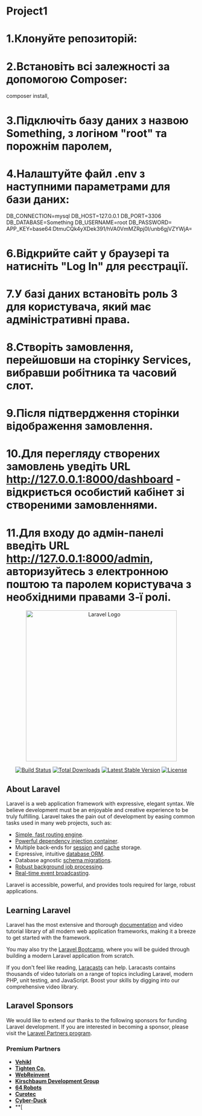 # Project1
# 1.Клонуйте репозиторій:
# 2.Встановіть всі залежності за допомогою Composer:
composer install,
# 3.Підключіть базу даних з назвою Something, з логіном "root" та порожнім паролем,
# 4.Налаштуйте файл .env з наступними параметрами для бази даних:
DB_CONNECTION=mysql
DB_HOST=127.0.0.1
DB_PORT=3306
DB_DATABASE=Something
DB_USERNAME=root
DB_PASSWORD=
APP_KEY=base64:DtmuCQk4yXDek391/hVA0VmMZRpj0I/unb6gjVZYWjA=
# 6.Відкрийте сайт у браузері та натисніть "Log In" для реєстрації.
# 7.У базі даних встановіть роль 3 для користувача, який має адміністративні права.
# 8.Створіть замовлення, перейшовши на сторінку Services, вибравши робітника та часовий слот.
# 9.Після підтвердження сторінки відображення замовлення.
# 10.Для перегляду створених замовлень уведіть URL http://127.0.0.1:8000/dashboard - відкриється особистий кабінет зі створеними замовленнями.
# 11.Для входу до адмін-панелі введіть URL http://127.0.0.1:8000/admin, авторизуйтесь з електронною поштою та паролем користувача з необхідними правами 3-ї ролі.


<p align="center"><a href="https://laravel.com" target="_blank"><img src="https://raw.githubusercontent.com/laravel/art/master/logo-lockup/5%20SVG/2%20CMYK/1%20Full%20Color/laravel-logolockup-cmyk-red.svg" width="400" alt="Laravel Logo"></a></p>

<p align="center">
<a href="https://github.com/laravel/framework/actions"><img src="https://github.com/laravel/framework/workflows/tests/badge.svg" alt="Build Status"></a>
<a href="https://packagist.org/packages/laravel/framework"><img src="https://img.shields.io/packagist/dt/laravel/framework" alt="Total Downloads"></a>
<a href="https://packagist.org/packages/laravel/framework"><img src="https://img.shields.io/packagist/v/laravel/framework" alt="Latest Stable Version"></a>
<a href="https://packagist.org/packages/laravel/framework"><img src="https://img.shields.io/packagist/l/laravel/framework" alt="License"></a>
</p>

## About Laravel

Laravel is a web application framework with expressive, elegant syntax. We believe development must be an enjoyable and creative experience to be truly fulfilling. Laravel takes the pain out of development by easing common tasks used in many web projects, such as:

- [Simple, fast routing engine](https://laravel.com/docs/routing).
- [Powerful dependency injection container](https://laravel.com/docs/container).
- Multiple back-ends for [session](https://laravel.com/docs/session) and [cache](https://laravel.com/docs/cache) storage.
- Expressive, intuitive [database ORM](https://laravel.com/docs/eloquent).
- Database agnostic [schema migrations](https://laravel.com/docs/migrations).
- [Robust background job processing](https://laravel.com/docs/queues).
- [Real-time event broadcasting](https://laravel.com/docs/broadcasting).

Laravel is accessible, powerful, and provides tools required for large, robust applications.

## Learning Laravel

Laravel has the most extensive and thorough [documentation](https://laravel.com/docs) and video tutorial library of all modern web application frameworks, making it a breeze to get started with the framework.

You may also try the [Laravel Bootcamp](https://bootcamp.laravel.com), where you will be guided through building a modern Laravel application from scratch.

If you don't feel like reading, [Laracasts](https://laracasts.com) can help. Laracasts contains thousands of video tutorials on a range of topics including Laravel, modern PHP, unit testing, and JavaScript. Boost your skills by digging into our comprehensive video library.

## Laravel Sponsors

We would like to extend our thanks to the following sponsors for funding Laravel development. If you are interested in becoming a sponsor, please visit the [Laravel Partners program](https://partners.laravel.com).

### Premium Partners

- **[Vehikl](https://vehikl.com/)**
- **[Tighten Co.](https://tighten.co)**
- **[WebReinvent](https://webreinvent.com/)**
- **[Kirschbaum Development Group](https://kirschbaumdevelopment.com)**
- **[64 Robots](https://64robots.com)**
- **[Curotec](https://www.curotec.com/services/technologies/laravel/)**
- **[Cyber-Duck](https://cyber-duck.co.uk)**
- **[
